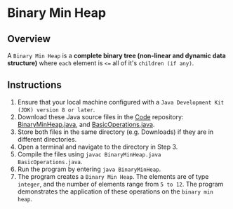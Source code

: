 # Binary Min Heap

## Overview 
A `Binary Min Heap` is a **complete binary tree (non-linear and dynamic data structure)** where `each` element is `<=` all of it's `children (if any)`.

## Instructions
1. Ensure that your local machine configured with a `Java Development Kit (JDK) version 8 or later`.
2. Download these Java source files in the [Code](https://github.com/shumarb/code/tree/main) repository: [BinaryMinHeap.java](https://github.com/shumarb/code/tree/main/data-structures/BinaryMinHeap.java), and [BasicOperations.java](https://github.com/shumarb/code/tree/main/BasicOperations.java).
3. Store both files in the same directory (e.g. Downloads) if they are in different directories.
4. Open a terminal and navigate to the directory in Step 3.
5. Compile the files using `javac BinaryMinHeap.java BasicOperations.java`.
6. Run the program by entering `java BinaryMinHeap`.
7. The program creates a `Binary Min Heap`. The elements are of type `integer`, and the number of elements range from `5 to 12`. The program demonstrates the application of these operations on the `binary min heap`.
